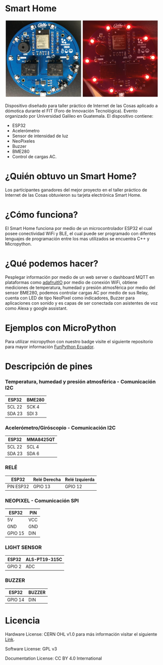 # Smart Home
![](/img/smartHomes3.png)


Dispositivo diseñado para taller práctico de Internet de las Cosas aplicado a dómotica durante el FIT (Foro de Innovación Tecnológica). Evento organizado por Universidad Galileo en Guatemala. 
El dispositivo contiene:
- ESP32
- Acelerómetro
- Sensor de intensidad de luz
- NeoPixeles
- Buzzer
- BME280
- Control de cargas AC.

# ¿Quién obtuvo un Smart Home?

Los participantes ganadores del mejor proyecto en el taller práctico de Internet de las Cosas obtuvieron su tarjeta electrónica Smart Home.

# ¿Cómo funciona?

El Smart Home funciona por medio de un microcontrolador ESP32 el cual posee conectividad WiFi y BLE, el cual puede ser programado con difentes lenguajes de programación entre los mas utilizados se encuentra C++ y Micropython.

# ¿Qué podemos hacer?

Pesplegar información por medio de un web server o dashboard MQTT en plataformas como [adafruitIO][adafruit_io] por medio de conexión WiFi, obtiene mediciones de temperatura, humedad y presión atmosférica por medio del sensor BME280, podemos controlar cargas AC por medio de sus Relay, cuenta con LED de tipo NeoPixel como indicadores, Buzzer para aplicaciones con sonido y es capas de ser conectada con asistentes de voz como Alexa y google assistant.

[adafruit_io]: https://io.adafruit.com

# Ejemplos con MicroPython 

Para utilizar micropython con nuestro badge visite el siguiente repositorio para mayor información  [FunPython Ecuador][FPE].

[FPE]: https://github.com/FunPythonEC/FIT_Guatemala_2019-SMART_HOME

# Descripción de pines 

### Temperatura, humedad y presión atmosférica - Comunicación I2C
ESP32 | BME280
--- | ---
SCL 22 | SCK 4
SDA 23 | SDI 3

### Acelerómetro/Giróscopio - Comunicación I2C
ESP32 | MMA8425QT
--- | ---
SCL 22 | SCL 4
SDA 23 | SDA 6

### RELÉ
ESP32 | Relé Derecha | Relé Izquierda
--- | --- | ---
PIN ESP32| GPIO 13 | GPIO 12


### NEOPIXEL - Comunicación SPI
ESP32 | PIN
--- | ---
5V | VCC 
GND | GND
GPIO 15 | DIN

### LIGHT SENSOR
ESP32 | ALS-PT19-315C
--- | ---
GPIO 2 | ADC 

### BUZZER
ESP32 | BUZZER
--- | ---
GPIO 14 | DIN

# Licencia

Hardware License: CERN OHL v1.0 para más información visitar el siguiente [Link][CERN_v1].

[CERN_v1]: https://ohwr.org/project/cernohl/wikis/Documents/CERN-OHL-version-1.2

Software License: GPL v3

Documentation License: CC BY 4.0 International